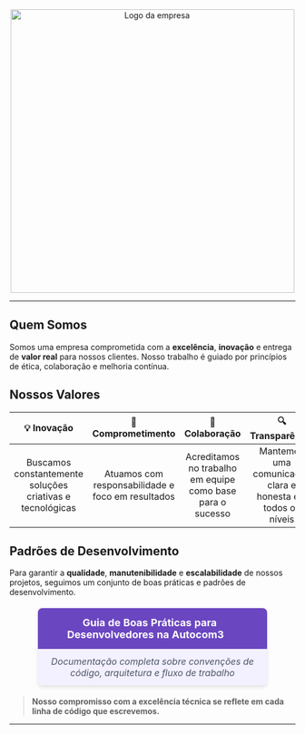 <div align="center">
<img src="https://autocom3adm.com.br/Imagens/autocom.svg" alt="Logo da empresa" width="500"/>
</div>

---

##  Quem Somos

Somos uma empresa comprometida com a **excelência**, **inovação** e entrega de **valor real** para nossos clientes. Nosso trabalho é guiado por princípios de ética, colaboração e melhoria contínua.

##  Nossos Valores

| 💡 **Inovação** | 🤝 **Comprometimento** | 👥 **Colaboração** | 🔍 **Transparência** |
|:-------------:|:---------------------:|:------------------:|:--------------------:|
| Buscamos constantemente soluções criativas e tecnológicas | Atuamos com responsabilidade e foco em resultados | Acreditamos no trabalho em equipe como base para o sucesso | Mantemos uma comunicação clara e honesta em todos os níveis |

##  Padrões de Desenvolvimento

Para garantir a **qualidade**, **manutenibilidade** e **escalabilidade** de nossos projetos, seguimos um conjunto de boas práticas e padrões de desenvolvimento.

<table align="center" style="border-collapse: separate; border-spacing: 0; width: 80%; margin: 20px auto; border-radius: 8px; overflow: hidden; box-shadow: 0 4px 6px rgba(0, 0, 0, 0.1);">
  <tr>
    <td style="background-color: #6b46c1; padding: 15px; text-align: center;">
      <a href="./padroes.md" style="color: white; text-decoration: none; font-weight: bold; font-size: 18px; display: block;">
        <span style="display: inline-block; vertical-align: middle; margin-right: 10px;">
        Guia de Boas Práticas para Desenvolvedores na Autocom3
        <span style="display: inline-block; vertical-align: middle; margin-left: 10px;">
      </a>
    </td>
  </tr>
  <tr>
    <td style="background-color: #f3f0ff; padding: 12px; text-align: center; color: #4a5568; font-style: italic;">
      Documentação completa sobre convenções de código, arquitetura e fluxo de trabalho
    </td>
  </tr>
</table>

> **Nosso compromisso com a excelência técnica se reflete em cada linha de código que escrevemos.**

---
